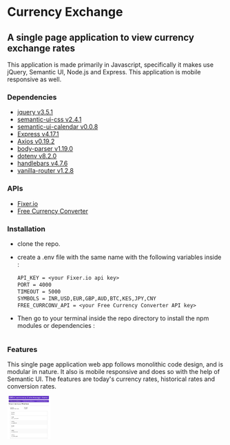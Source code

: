 # Currency Exchange

## A single page application to view currency exchange rates

This application is made primarily in Javascript, specifically it makes use jQuery, Semantic UI, Node.js and Express. This application is mobile responsive as well.


### Dependencies

* [jquery v3.5.1](https://www.npmjs.com/package/jquery/v/3.5.1)
* [semantic-ui-css v2.4.1](https://www.npmjs.com/package/semantic-ui-css/v/2.4.1)
* [semantic-ui-calendar v0.0.8](https://www.npmjs.com/package/semantic-ui-calendar/v/0.0.8)
* [Express v4.17.1](https://www.npmjs.com/package/express/v/4.17.1)
* [Axios v0.19.2](https://www.npmjs.com/package/axios/v/0.19.2)
* [body-parser v1.19.0](https://www.npmjs.com/package/body-parser/v/1.19.0)
* [dotenv v8.2.0](https://www.npmjs.com/package/dotenv/v/8.2.0)
* [handlebars v4.7.6](https://www.npmjs.com/package/handlebars/v/4.7.6)
* [vanilla-router v1.2.8](https://www.npmjs.com/package/vanilla-router/v/1.2.8)




### APIs

* [Fixer.io](https://fixer.io/)
* [Free Currency Converter](https://free.currencyconverterapi.com/)


### Installation

* clone the repo.
* create a .env file with the same name with the following variables inside :

    ```
    API_KEY = <your Fixer.io api key>
    PORT = 4000
    TIMEOUT = 5000
    SYMBOLS = INR,USD,EUR,GBP,AUD,BTC,KES,JPY,CNY 
    FREE_CURRCONV_API = <your Free Currency Converter API key>
    ```

* Then go to your terminal inside the repo directory to install the npm modules or dependencies :
    ```npm install
    ```

### Features

This single page application web app follows monolithic code design, and is modular in nature. It also is mobile responsive and does so with the help of Semantic UI.
The features are today's currency rates, historical rates and conversion rates.

<p float="left">
  <img src="https://github.com/aa-deet-eeya/currencyExchange/blob/master/img/mobile_ExchangeRate.jpg" height="100" width="100" />
   
  </p>
